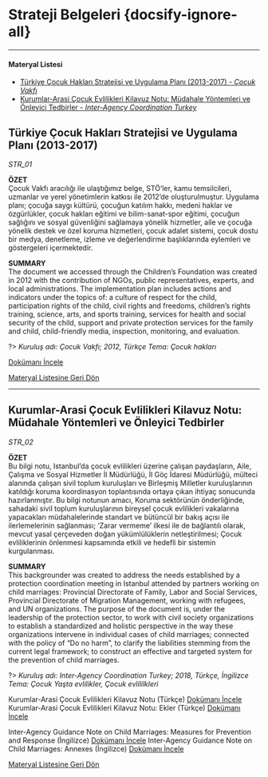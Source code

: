 # Strateji Belgeleri {docsify-ignore-all}
***
#### __Materyal Listesi__

- [Türkiye Çocuk Hakları Stratejisi ve Uygulama Planı (2013-2017) - *Çocuk Vakfı*](#türkiye-Çocuk-hakları-stratejisi-ve-uygulama-planı-2013-2017)
- [Kurumlar-Arasi Çocuk Evlilikleri Kilavuz Notu: Müdahale Yöntemleri ve Önleyici Tedbirler - *Inter-Agency Coordination Turkey*](#kurumlar-arasi-Çocuk-evlilikleri-kilavuz-notu-müdahale-yöntemleri-ve-Önleyici-tedbirler)

## Türkiye Çocuk Hakları Stratejisi ve Uygulama Planı (2013-2017)
*STR_01*

**ÖZET**  
Çocuk Vakfı aracılığı ile ulaştığımız belge, STÖ’ler, kamu temsilcileri, uzmanlar ve yerel yönetimlerin katkısı ile 2012’de oluşturulmuştur. Uygulama planı; çocuğa saygı kültürü, çocuğun katılım hakkı, medeni haklar ve özgürlükler, çocuk hakları eğitimi ve bilim-sanat-spor eğitimi, çocuğun sağlığını ve sosyal güvenliğini sağlamaya yönelik hizmetler, aile ve çocuğa yönelik destek ve özel koruma hizmetleri, çocuk adalet sistemi, çocuk dostu bir medya, denetleme, izleme ve değerlendirme başlıklarında eylemleri ve göstergeleri içermektedir.

**SUMMARY**  
The document we accessed through the Children’s Foundation was created in 2012 with the contribution of NGOs, public representatives, experts, and local administrations. The implementation plan includes actions and indicators under the topics of: a culture of respect for the child, participation rights of the  child, civil rights and freedoms, children’s rights training, science, arts, and sports training, services for health and social security of the child, support and private protection services for the family and child, child-friendly media, inspection, monitoring, and evaluation.

?> *Kuruluş adı: Çocuk Vakfı; 2012, Türkçe Tema: Çocuk hakları*

[Dokümanı İncele](downloads\STR\STR_01.pdf ':ignore')

[Materyal Listesine Geri Dön](#materyal-listesi)
***

## Kurumlar-Arasi Çocuk Evlilikleri Kilavuz Notu: Müdahale Yöntemleri ve Önleyici Tedbirler
*STR_02*

**ÖZET**  
Bu bilgi notu, Istanbul’da çocuk evlilikleri üzerine çalışan paydaşların, Aile, Çalışma ve Sosyal Hizmetler İl Müdürlüğü, İl Göç İdaresi Müdürlüğü, mülteci alanında çalışan sivil toplum kuruluşları ve Birleşmiş Milletler kuruluşlarının katıldığı koruma koordinasyon toplantısında ortaya çıkan ihtiyaç sonucunda hazırlanmıştır. Bu bilgi notunun amacı, Koruma sektörünün önderliğinde, sahadaki sivil toplum kuruluşlarının bireysel çocuk evlilikleri vakalarına yapacakları müdahalelerinde standart ve bütüncül bir bakış açısı ile ilerlemelerinin sağlanması; ‘Zarar vermeme’ ilkesi ile de bağlantılı olarak, mevcut yasal çerçeveden doğan yükümlülüklerin netleştirilmesi; Çocuk evliliklerinin önlenmesi kapsamında etkili ve hedefli bir sistemin kurgulanması.

**SUMMARY**  
This backgrounder was created to address the needs established by a protection coordination meeting in Istanbul attended by partners working on child marriages: Provincial Directorate of Family, Labor and Social Services, Provincial Directorate of Migration Management, working with refugees, and UN organizations. The purpose of the document is, under the leadership of the protection sector, to work with civil society organizations to establish a standardized and holistic perspective in the way these organizations intervene in individual cases of child marriages; connected with the policy of “Do no harm”, to clarify the liabilities stemming from the current legal framework; to construct an effective and targeted system for the prevention of child marriages.       

?> *Kuruluş adı: Inter-Agency Coordination Turkey; 2018, Türkçe, İngilizce Tema: Çocuk Yaşta evlilikler, Çocuk evlililkleri*

Kurumlar-Arasi Çocuk Evlilikleri Kilavuz Notu (Türkçe) [Dokümanı İncele](downloads\addon\STR_02_TK.pdf ':ignore')
Kurumlar-Arasi Çocuk Evlilikleri Kilavuz Notu: Ekler (Türkçe) [Dokümanı İncele](downloads\addon\STR_02_TK_EKLER.pdf ':ignore')

Inter-Agency Guidance Note on Child Marriages: Measures for Prevention and Response (İngilizce) [Dokümanı İncele](downloads\addon\STR_02_EN.pdf ':ignore')
Inter-Agency Guidance Note on Child Marriages: Annexes (İngilizce) [Dokümanı İncele](downloads\addon\STR_02_EN_ANNEX.pdf ':ignore')

[Materyal Listesine Geri Dön](#materyal-listesi)